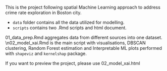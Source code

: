 This is the project following spatial Machine Learning approach to address crime rate exploration in Boston city. 

* `data` folder contains all the data utilized for modelling.
* `scripts` contains two .Rmd scripts and html document.

01_data_prep.Rmd aggregates data from different sources into one dataset. 
\n02_model_xai.Rmd is the main script with visualisations, DBSCAN clustering, Random Forest estimation and Interpretable ML plots performed with `shapeviz` and `kernelshap` package. 

If you want to preview the project, please use 02_model_xai.html
